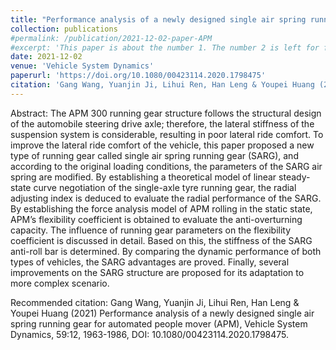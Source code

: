 ```yaml
---
title: "Performance analysis of a newly designed single air spring running gear for automated people mover (APM)"
collection: publications
#permalink: /publication/2021-12-02-paper-APM
#excerpt: 'This paper is about the number 1. The number 2 is left for future work.'
date: 2021-12-02
venue: 'Vehicle System Dynamics'
paperurl: 'https://doi.org/10.1080/00423114.2020.1798475'
citation: 'Gang Wang, Yuanjin Ji, Lihui Ren, Han Leng & Youpei Huang (2021) Performance analysis of a newly designed single air spring running gear for automated people mover (APM), Vehicle System Dynamics, 59:12, 1963-1986, DOI: 10.1080/00423114.2020.1798475.'
---
```

Abstract: The APM 300 running gear structure follows the structural design of the automobile steering drive axle; therefore, the lateral stiffness of the suspension system is considerable, resulting in poor lateral ride comfort. To improve the lateral ride comfort of the vehicle, this paper proposed a new type of running gear called single air spring running gear (SARG), and according to the original loading conditions, the parameters of the SARG air spring are modified. By establishing a theoretical model of linear steady-state curve negotiation of the single-axle tyre running gear, the radial adjusting index is deduced to evaluate the radial performance of the SARG. By establishing the force analysis model of APM rolling in the static state, APM’s flexibility coefficient is obtained to evaluate the anti-overturning capacity. The influence of running gear parameters on the flexibility coefficient is discussed in detail. Based on this, the stiffness of the SARG anti-roll bar is determined.  By comparing the dynamic performance of both types of vehicles, the SARG advantages are proved. Finally, several improvements on the SARG structure are proposed for its adaptation to more complex scenario.


Recommended citation: Gang Wang, Yuanjin Ji, Lihui Ren, Han Leng & Youpei Huang (2021) Performance analysis of a newly designed single air spring running gear for automated people mover (APM), Vehicle System Dynamics, 59:12, 1963-1986, DOI: 10.1080/00423114.2020.1798475.
